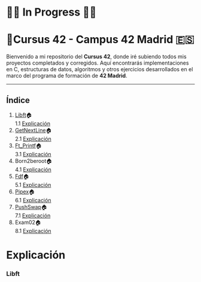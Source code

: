 # 🔧🧱 In Progress 🧱🔧
# 🏢Cursus 42 - Campus 42 Madrid 🇪🇸

Bienvenido a mi repositorio del **Cursus 42**, donde iré subiendo todos mis proyectos completados y corregidos. Aquí encontrarás implementaciones en C, estructuras de datos, algoritmos y otros ejercicios desarrollados en el marco del programa de formación de **42 Madrid**.

---
## Índice

1. [Libft](https://github.com/Fren2804/Libft)🏠  
   1.1 [Explicación](#explicacion-libft)
2. [GetNextLine](https://github.com/Fren2804/Get_Next_Line)🏠  
   2.1 [Explicación](#explicacion-libft)
3. [Ft_Printf](https://github.com/Fren2804/Ft_Printf)🏠  
   3.1 [Explicación](#explicacion-libft)
4. Born2beroot🏠  
   4.1 [Explicación](#explicacion-libft)
5. [Fdf](https://github.com/Fren2804/Fdf)🏠  
   5.1 [Explicación](#explicacion-libft)
6. [Pipex](https://github.com/Fren2804/Pipex)🏠  
   6.1 [Explicación](#explicacion-libft)
7. [PushSwap](https://github.com/Fren2804/PushSwap)🏠  
   7.1 [Explicación](#explicacion-libft)
8. Exam02🏠  
   8.1 [Explicación](#explicacion-libft)



# Explicación

### Libft
